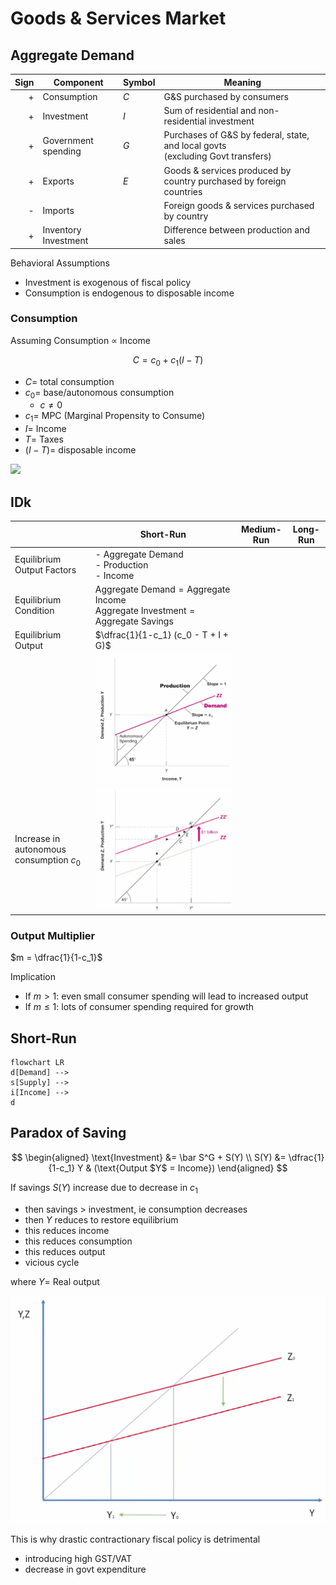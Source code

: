 # Goods & Services Market

## Aggregate Demand

| Sign | Component            | Symbol | Meaning                                                                           |
| ---: | -------------------- | ------ | --------------------------------------------------------------------------------- |
|    + | Consumption          | $C$    | G&S purchased by consumers                                                        |
|    + | Investment           | $I$    | Sum of residential and non-residential investment                                 |
|    + | Government spending  | $G$    | Purchases of G&S by federal, state, and local govts<br>(excluding Govt transfers) |
|    + | Exports              | $E$    | Goods & services produced by country purchased by foreign countries               |
|    - | Imports              |        | Foreign goods & services purchased by country                                     |
|    + | Inventory Investment |        | Difference between production and sales                                           |

Behavioral Assumptions
- Investment is exogenous of fiscal policy
- Consumption is endogenous to disposable income

### Consumption

Assuming Consumption $\propto$ Income

$$
C = c_0 + c_1 (I-T)
$$

- $C =$ total consumption
- $c_0 =$ base/autonomous consumption
    - $c \ne 0$
- $c_1 =$ MPC (Marginal Propensity to Consume)
- $I =$ Income
- $T=$ Taxes
- $(I-T)=$ disposable income

![](assets/consumption_propensity.png)

## IDk

|                                          | Short-Run                                                                                                       | Medium-Run | Long-Run |
| ---------------------------------------- | --------------------------------------------------------------------------------------------------------------- | ---------- | -------- |
| Equilibrium Output Factors               | - Aggregate Demand<br>- Production<br>- Income                                                                  |            |          |
| Equilibrium Condition                    | $\text{Aggregate Demand} = \text{Aggregate Income}$<br>$\text{Aggregate Investment} = \text{Aggregate Savings}$ |            |          |
| Equilibrium Output                       | $\dfrac{1}{1-c_1} (c_0 - T + I + G)$                                                                            |            |          |
|                                          | ![](./assets/equilibrium_output.png)                                                                            |            |          |
| Increase in autonomous consumption $c_0$ | ![](assets/equilibrium_output_increase_in_base_consumption.png)                                                 |            |          |

### Output Multiplier

$m = \dfrac{1}{1-c_1}$ 

Implication
- If $m>1$: even small consumer spending will lead to increased output
- If $m \le 1$: lots of consumer spending required for growth

## Short-Run


```mermaid
flowchart LR
d[Demand] -->
s[Supply] -->
i[Income] -->
d
```

## Paradox of Saving

$$
\begin{aligned}
\text{Investment} &= \bar S^G + S(Y) \\
S(Y) &= \dfrac{1}{1-c_1} Y & (\text{Output $Y$ = Income})
\end{aligned}
$$

If savings $S(Y)$ increase due to decrease in $c_1$
- then savings > investment, ie consumption decreases 
- then $Y$ reduces to restore equilibrium
- this reduces income
- this reduces consumption
- this reduces output
- vicious cycle

where $Y =$ Real output

![](assets/paradox_of_saving.png)

This is why drastic contractionary fiscal policy is detrimental
- introducing high GST/VAT
- decrease in govt expenditure